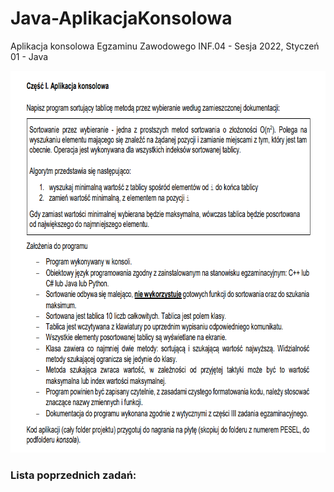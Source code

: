 # Java-AplikacjaKonsolowa
Aplikacja konsolowa Egzaminu Zawodowego INF.04 - Sesja 2022, Styczeń 01 - Java

<img src="/png/Zadanie.png" style = "height: 611px; width:741px;" />

### Lista poprzednich zadań:

